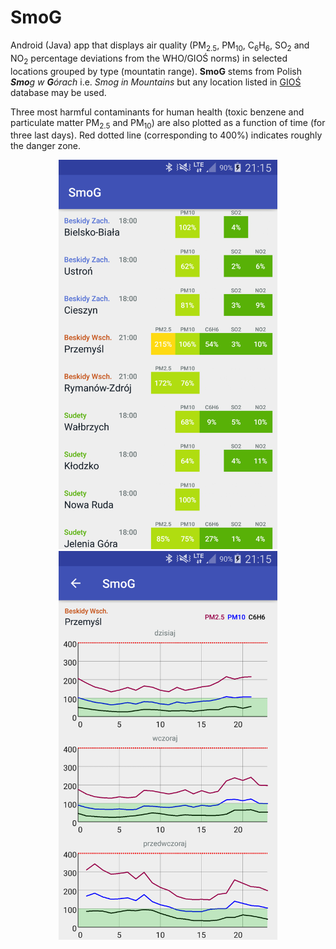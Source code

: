 # SmoG

Android (Java) app that displays air quality (PM<sub>2.5</sub>, PM<sub>10</sub>, C<sub>6</sub>H<sub>6</sub>, SO<sub>2</sub> and NO<sub>2</sub> percentage deviations from the WHO/GIOŚ norms) in selected locations grouped by type (mountatin range). **SmoG** stems from Polish ***Smo**g w **G**órach* i.e. *Smog in Mountains* but any location listed in [GIOŚ](http://powietrze.gios.gov.pl/pjp/content/api) database may be used.

Three most harmful contaminants for human health (toxic benzene and particulate matter PM<sub>2.5</sub> and PM<sub>10</sub>) are also plotted as a function of time (for three last days). Red dotted line (corresponding to 400%) indicates roughly the danger zone.

<p align="center">
  <img src="SmoG_1.png" width="350"/>
  <img src="SmoG_2.png" width="350"/>
</p>
